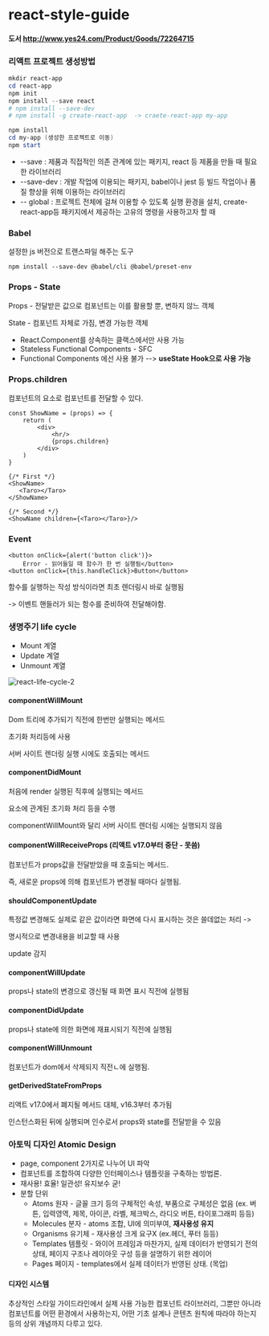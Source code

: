 # react-style-guide
####  도서 http://www.yes24.com/Product/Goods/72264715





### 리액트 프로젝트 생성방법

```powershell
mkdir react-app
cd react-app
npm init
npm install --save react
# npm install --save-dev
# npm install -g create-react-app  -> craete-react-app my-app 

npm install
cd my-app (생성한 프로젝트로 이동)
npm start	
```



- --save : 제품과 직접적인 의존 관계에 있는 패키지, react 등 제품을 만들 때 필요한 라이브러리
- --save-dev : 개발 작업에 이용되는 패키지, babel이나 jest 등 빌드 작업이나 품질 향상을 위해 이용하는 라이브러리 
- -- global : 프로젝트 전체에 걸쳐 이용할 수 있도록 실행 환경을 설치, create-react-app등 패키지에서 제공하는 고유의 명령을 사용하고자 할 때





### Babel

설정한 js 버전으로 트랜스파일 해주는 도구 

```
npm install --save-dev @babel/cli @babel/preset-env
```





### Props - State

Props - 전달받은 값으로 컴포넌트는 이를 활용할 뿐, 변하지 않느 객체

State - 컴포넌트 자체로 가짐, 변경 가능한 객체 

- React.Component를 상속하는 클랙스에서만 사용 가능
- Stateless Functional Components - SFC
- Functional Components 에선 사용 불가 --> <b>useState Hook으로 사용 가능</b>



### Props.children

컴포넌트의 요소로 컴포넌트를 전달할 수 있다. 

```react
const ShowName = (props) => {
    return (
        <div>
            <hr/>
            {props.children}
        </div>
    )
}
```



```react
{/* First */}
<ShowName>
   <Taro></Taro>
</ShowName>

{/* Second */}
<ShowName children={<Taro></Taro>}/>
```



### Event

```react
<button onClick={alert('button click')}>
    Error - 읽어들일 때 함수가 한 번 실행됨</button>
<button onClick={this.handleClick}>Button</button>
```

함수를 실행하는 작성 방식이라면 최초 렌더링시 바로 실행됨 

-> 이벤트 핸들러가 되는 함수를 준비하여 전달해야함.



### 생명주기 life cycle

- Mount 계열
- Update 계열
- Unmount 계열

![react-life-cycle-2](https://user-images.githubusercontent.com/48319693/131239815-b286da93-ab9c-4ae7-9e37-00ff603b3fa7.png)


#### componentWillMount

Dom 트리에 추가되기 직전에 한번만 실행되는 메서드 

초기화 처리등에 사용

서버 사이트 렌더링 실행 시에도 호출되는 메서드



#### componentDidMount

처음에 render 실행된 직후에 실행되는 메서드

요소에 관계된 초기화 처리 등을 수행

componentWillMount와 달리 서버 사이트 렌더링 시에는 실행되지 않음



#### componentWillReceiveProps (리액트 v17.0부터 중단 - 못씀)

컴포넌트가 props값을 전달받았을 때 호출되는 메서드.

즉, 새로운 props에 의해 컴포넌트가 변경될 때마다 실행됨.



#### shouldComponentUpdate

특정값 변경해도 실제로 같은 값이라면 화면에 다시 표시하는 것은 쓸데없는 처리 -> 

명시적으로 변경내용을 비교할 때 사용 

update 감지



#### componentWillUpdate

props나 state의 변경으로 갱신될 때 화면 표시 직전에 실행됨



#### componentDidUpdate

props나 state에 의한 화면에 재표시되기 직전에 실행됨



#### componentWillUnmount

컴포넌트가 dom에서 삭제되지 직전ㄴ에 실행됨.



#### getDerivedStateFromProps

리액트 v17.0에서 폐지될 메서드 대체, v16.3부터 추가됨

인스턴스화된 뒤에 실행되며 인수로서 props와 state를 전달받을 수 있음



### 아토믹 디자인 Atomic Design

- page, component 2가지로 나누어 UI 파악
- 컴포넌트를 조합하여 다양한 인터페이스나 템플릿을 구축하는 방법론.
- 재사용! 효율! 일관성! 유지보수 굳!
- 분할 단위
  - Atoms 원자 - 글꼴 크기 등의 구체적인 속성,  부품으로 구체성은 없음 (ex. 버튼, 입력영역, 제목, 아이콘, 라벨, 체크박스, 라디오 버튼, 타이포그래피 등등) 
  - Molecules 분자 - atoms 조합, UI에 의미부여, <b>재사용성 유지</b> 
  - Organisms 유기체 - 재사용성 크게 요구X (ex.헤더, 푸터 등등)
  - Templates 템플릿 - 와이어 프레임과 마찬가지, 실제 데이터가 반영되기 전의 상태, 페이지 구조나 레이아웃 구성 등을 설명하기 위한 레이어
  - Pages 페이지 - templates에서 실제 데이터가 반영된 상태. (목업)



#### 디자인 시스템

추상적인 스타일 가이드라인에서 실제 사용 가능한 컴포넌트 라이브러리, 그뿐만 아니라 컴포넌트를 어떤 환경에서  사용하는지, 어떤 기초 설계나 콘텐츠 원칙에 따라야 하는지 등의 상위 개념까지 다루고 있다.

